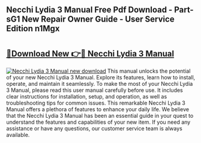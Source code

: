 ## Necchi Lydia 3 Manual Free Pdf Download - Part-sG1 New Repair Owner Guide - User Service Edition n1Mgx

# <h2><a href="http://cf26825.oget.top/?id=Necchi+Lydia+3+Manual">🔗Download New 👉🔴 Necchi Lydia 3 Manual</a></h2>

[![Necchi Lydia 3 Manual new download](https://i.imgur.com/5g1atiW.png)](http://cf26825.oget.top/?id=Necchi+Lydia+3+Manual)
This manual unlocks the potential of your new Necchi Lydia 3 Manual. Explore its features, learn how to install, operate, and maintain it seamlessly. To make the most of your Necchi Lydia 3 Manual, please read this user manual carefully before use. It includes clear instructions for installation, setup, and operation, as well as troubleshooting tips for common issues. This remarkable Necchi Lydia 3 Manual offers a plethora of features to enhance your daily life. We believe that the Necchi Lydia 3 Manual has been an essential guide in your quest to understand the features and capabilities of your new item. If you need any assistance or have any questions, our customer service team is always available.
